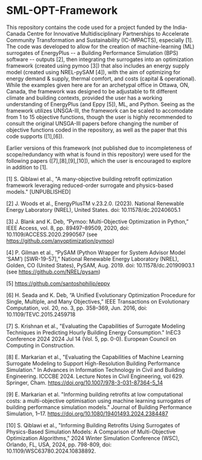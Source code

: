 # SML-OPT-Framework

This repository contains the code used for a project funded by the India-Canada Centre for Innovative Multidisciplinary Partnerships to Accelerate Community Transformation and Sustainability (IC-IMPACTS), especially [1]. The code was developed to allow for the creation of machine-learning (ML) surrogates of EnergyPlus -- a Building Performance Simulation (BPS) software -- outputs [2], then integrating the surrogates into an optimization framework (created using pymoo [3]) that also includes an energy supply model (created using NREL-pySAM [4]), with the aim of optimizing for energy demand & supply, thermal comfort, and costs (capital & operational). While the examples given here are for an archetypal office in Ottawa, ON, Canada, the framework was designed to be adjustable to fit different climate and building contexts, provided the user has a working understanding of EnergyPlus (and Eppy [5]), ML, and Python. Seeing as the framework utilizes UNSGA-III, the framework can be scaled to accomodate from 1 to 15 objective functions, though the user is highly recommended to consult the original UNSGA-III papers before changing the number of objective functions coded in the repository, as well as the paper that this code supports ([1],[6]). 

Earlier versions of this framework (not published due to incompleteness of scope/redundancy with what is found in this repository) were used for the following papers ([7],[8],[9],[10]), which the user is encouraged to explore in addition to [1].

[1] S. Qiblawi et al., "A many-objective building retrofit optimization framework leveraging reduced-order surrogate and physics-based models." [UNPUBLISHED]

[2] J. Woods et al., EnergyPlusTM v.23.2.0. (2023). National Renewable Energy Laboratory (NREL), United States. doi: 10.11578/dc.20240605.1

[3] J. Blank and K. Deb, “Pymoo: Multi-Objective Optimization in Python,” IEEE Access, vol. 8, pp. 89497–89509, 2020, doi: 10.1109/ACCESS.2020.2990567 (see https://github.com/anyoptimization/pymoo)

[4] P. Gilman et al., “PySAM (Python Wrapper for System Advisor Model ‘SAM’) [SWR-19-57],” National Renewable Energy Laboratory (NREL), Golden, CO (United States), PySAM, Aug. 2019. doi: 10.11578/dc.20190903.1 (see https://github.com/NREL/pysam)

[5] https://github.com/santoshphilip/eppy

[6] H. Seada and K. Deb, “A Unified Evolutionary Optimization Procedure for Single, Multiple, and Many Objectives,” IEEE Transactions on Evolutionary Computation, vol. 20, no. 3, pp. 358–369, Jun. 2016, doi: 10.1109/TEVC.2015.2459718

[7] S. Krishnan et al., "Evaluating the Capabilities of Surrogate Modeling Techniques in Predicting Hourly Building Energy Consumption." InEC3 Conference 2024 2024 Jul 14 (Vol. 5, pp. 0-0). European Council on Computing in Construction.

[8] E. Markarian et al., "Evaluating the Capabilities of Machine Learning Surrogate Modeling to Support High-Resolution Building Performance Simulation." In Advances in Information Technology in Civil and Building Engineering. ICCCBE 2024. Lecture Notes in Civil Engineering, vol 629. Springer, Cham. https://doi.org/10.1007/978-3-031-87364-5_14

[9] E. Markarian et al. "Informing building retrofits at low computational costs: a multi-objective optimisation using machine learning surrogates of building performance simulation models." Journal of Building Performance Simulation, 1–17. https://doi.org/10.1080/19401493.2024.2384487

[10] S. Qiblawi et al., "Informing Building Retrofits Using Surrogates of Physics-Based Simulation Models: A Comparison of Multi-Objective Optimization Algorithms," 2024 Winter Simulation Conference (WSC), Orlando, FL, USA, 2024, pp. 798-809, doi: 10.1109/WSC63780.2024.10838892.
